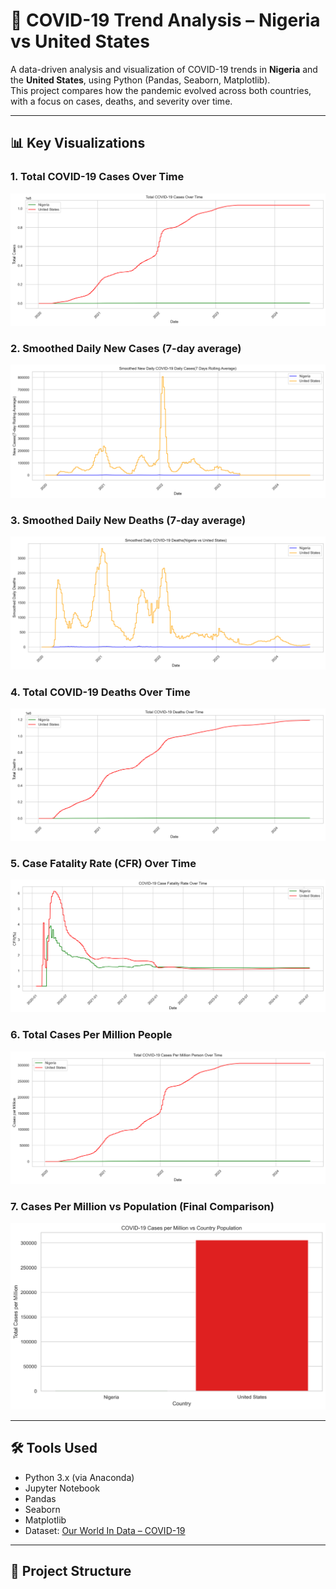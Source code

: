 # 🦠 COVID-19 Trend Analysis – Nigeria vs United States

A data-driven analysis and visualization of COVID-19 trends in **Nigeria** and the **United States**, using Python (Pandas, Seaborn, Matplotlib).  
This project compares how the pandemic evolved across both countries, with a focus on cases, deaths, and severity over time.

---

## 📊 Key Visualizations

### 1. Total COVID-19 Cases Over Time
![Total Cases](images/total_cases_line.png)

### 2. Smoothed Daily New Cases (7-day average)
![Smoothed New Cases](images/new_cases_smoothed.png)

### 3. Smoothed Daily New Deaths (7-day average)
![Smoothed New Deaths](images/new_deaths_smoothed.png)

### 4. Total COVID-19 Deaths Over Time
![Total Deaths](images/total_deaths_line.png)

### 5. Case Fatality Rate (CFR) Over Time
![CFR](images/cfr_line.png)

### 6. Total Cases Per Million People
![Cases Per Million](images/cases_per_million_line.png)

### 7. Cases Per Million vs Population (Final Comparison)
![Cases Per Million Bar](images/cases_per_million_bar.png)

---

## 🛠 Tools Used

- Python 3.x (via Anaconda)
- Jupyter Notebook
- Pandas
- Seaborn
- Matplotlib
- Dataset: [Our World In Data – COVID-19](https://ourworldindata.org/covid-deaths)

---

## 📁 Project Structure

